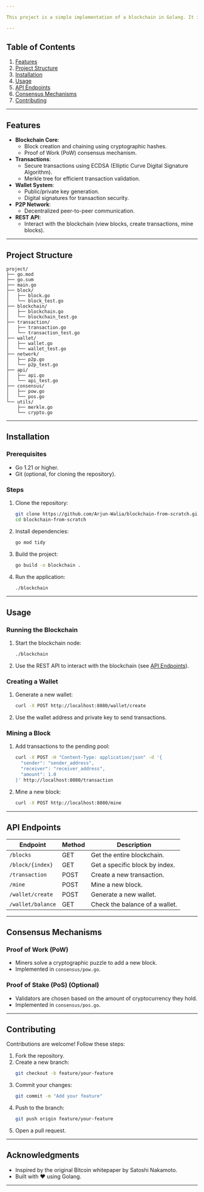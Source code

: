 ```yaml
---

This project is a simple implementation of a blockchain in Golang. It includes core blockchain features such as blocks, transactions, wallets, Proof of Work (PoW), and a REST API for interaction. The project is designed to help you understand distributed systems, cryptography, and consensus mechanisms.

---
```


## Table of Contents
1. [Features](#features)
2. [Project Structure](#project-structure)
3. [Installation](#installation)
4. [Usage](#usage)
5. [API Endpoints](#api-endpoints)
6. [Consensus Mechanisms](#consensus-mechanisms)
7. [Contributing](#contributing)

---

## Features
- **Blockchain Core**:
  - Block creation and chaining using cryptographic hashes.
  - Proof of Work (PoW) consensus mechanism.
- **Transactions**:
  - Secure transactions using ECDSA (Elliptic Curve Digital Signature Algorithm).
  - Merkle tree for efficient transaction validation.
- **Wallet System**:
  - Public/private key generation.
  - Digital signatures for transaction security.
- **P2P Network**:
  - Decentralized peer-to-peer communication.
- **REST API**:
  - Interact with the blockchain (view blocks, create transactions, mine blocks).

---

## Project Structure
```
project/
├── go.mod
├── go.sum
├── main.go
├── block/
│   ├── block.go
│   └── block_test.go
├── blockchain/
│   ├── blockchain.go
│   └── blockchain_test.go
├── transaction/
│   ├── transaction.go
│   └── transaction_test.go
├── wallet/
│   ├── wallet.go
│   └── wallet_test.go
├── network/
│   ├── p2p.go
│   └── p2p_test.go
├── api/
│   ├── api.go
│   └── api_test.go
├── consensus/
│   ├── pow.go
│   └── pos.go
└── utils/
    ├── merkle.go
    └── crypto.go
```

---

## Installation

### Prerequisites
- Go 1.21 or higher.
- Git (optional, for cloning the repository).

### Steps
1. Clone the repository:
   ```bash
   git clone https://github.com/Arjun-Walia/blockchain-from-scratch.git
   cd blockchain-from-scratch
   ```
2. Install dependencies:
   ```bash
   go mod tidy
   ```
3. Build the project:
   ```bash
   go build -o blockchain .
   ```
4. Run the application:
   ```bash
   ./blockchain
   ```

---

## Usage

### Running the Blockchain
1. Start the blockchain node:
   ```bash
   ./blockchain
   ```
2. Use the REST API to interact with the blockchain (see [API Endpoints](#api-endpoints)).

### Creating a Wallet
1. Generate a new wallet:
   ```bash
   curl -X POST http://localhost:8080/wallet/create
   ```
2. Use the wallet address and private key to send transactions.

### Mining a Block
1. Add transactions to the pending pool:
   ```bash
   curl -X POST -H "Content-Type: application/json" -d '{
     "sender": "sender_address",
     "receiver": "receiver_address",
     "amount": 1.0
   }' http://localhost:8080/transaction
   ```
2. Mine a new block:
   ```bash
   curl -X POST http://localhost:8080/mine
   ```

---

## API Endpoints
| Endpoint              | Method | Description                          |
|-----------------------|--------|--------------------------------------|
| `/blocks`             | GET    | Get the entire blockchain.           |
| `/block/{index}`      | GET    | Get a specific block by index.       |
| `/transaction`        | POST   | Create a new transaction.            |
| `/mine`               | POST   | Mine a new block.                    |
| `/wallet/create`      | POST   | Generate a new wallet.               |
| `/wallet/balance`     | GET    | Check the balance of a wallet.       |

---

## Consensus Mechanisms

### Proof of Work (PoW)
- Miners solve a cryptographic puzzle to add a new block.
- Implemented in `consensus/pow.go`.

### Proof of Stake (PoS) (Optional)
- Validators are chosen based on the amount of cryptocurrency they hold.
- Implemented in `consensus/pos.go`.

---

## Contributing
Contributions are welcome! Follow these steps:
1. Fork the repository.
2. Create a new branch:
   ```bash
   git checkout -b feature/your-feature
   ```
3. Commit your changes:
   ```bash
   git commit -m "Add your feature"
   ```
4. Push to the branch:
   ```bash
   git push origin feature/your-feature
   ```
5. Open a pull request.

---

## Acknowledgments
- Inspired by the original Bitcoin whitepaper by Satoshi Nakamoto.
- Built with ❤️ using Golang.

---

